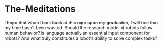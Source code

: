 # The-Meditations
I hope that when I look back at this repo upon my graduation, I will feel that my time hasn't been wasted.
Should the research model of robots follow human behavior? Is language actually an essential input component for robots? And what truly constitutes a robot's ability to solve complex tasks?
